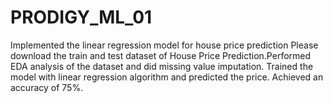 # PRODIGY_ML_01
Implemented the linear regression model for house price prediction
Please download the train and test dataset of House Price Prediction.Performed EDA analysis of the dataset and did missing value imputation.
Trained the model with linear regression algorithm and predicted the price. Achieved an accuracy of 75%.

